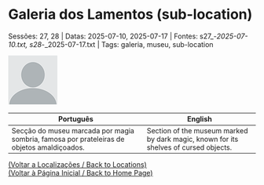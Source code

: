 
# Galeria dos Lamentos (sub-location)

Sessões: 27, 28 | Datas: 2025-07-10, 2025-07-17 | Fontes: s27_-_2025-07-10.txt, s28_-_2025-07-17.txt | Tags: galeria, museu, sub-location

![Galeria dos Lamentos](docs/dm/locations/blank.png)

| Português | English |
|-----------|---------|
| Secção do museu marcada por magia sombria, famosa por prateleiras de objetos amaldiçoados. | Section of the museum marked by dark magic, known for its shelves of cursed objects. |

[(Voltar a Localizações / Back to Locations)](localizacoes.md)  
[(Voltar à Página Inicial / Back to Home Page)](home.md)



















